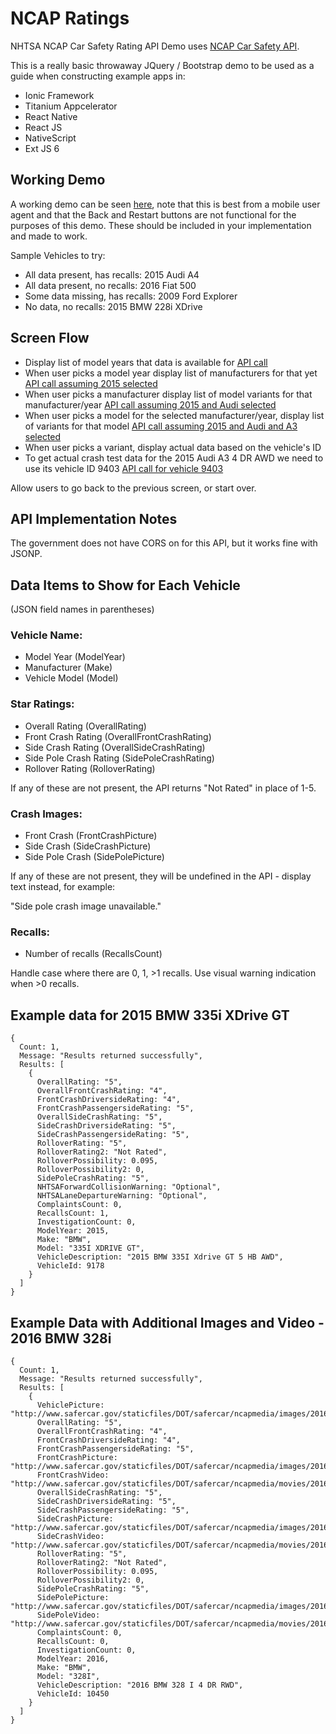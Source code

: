 # NCAP Ratings

NHTSA NCAP Car Safety Rating API Demo uses [NCAP Car Safety API](http://www.nhtsa.gov/webapi/Default.aspx?SafetyRatings/API/5#divAPISpecHeader).

This is a really basic throwaway JQuery / Bootstrap demo to be used as a guide when constructing example apps in:

* Ionic Framework
* Titanium Appcelerator
* React Native
* React JS
* NativeScript
* Ext JS 6

## Working Demo

A working demo can be seen [here](http://crudworks.org/ncap), note that this is best from a mobile user agent and that the Back and Restart buttons are not functional for the purposes of this demo.  These should be included in your implementation and made to work.

Sample Vehicles to try:

* All data present, has recalls: 2015 Audi A4
* All data present, no recalls: 2016 Fiat 500
* Some data missing, has recalls: 2009 Ford Explorer
* No data, no recalls: 2015 BMW 228i XDrive

## Screen Flow

* Display list of model years that data is available  for [API call](http://www.nhtsa.gov/webapi/api/SafetyRatings?format=json)
* When user picks a model year display list of manufacturers for that yet [API call assuming 2015 selected](http://www.nhtsa.gov/webapi/api/SafetyRatings/modelyear/2015?format=json)
* When user picks a manufacturer display list of model variants for that manufacturer/year [API call assuming 2015 and Audi selected](http://www.nhtsa.gov/webapi/api/SafetyRatings/modelyear/2015/make/Audi?format=json)
* When user picks a model for the selected manufacturer/year, display list of variants for that model [API call assuming 2015 and Audi and A3 selected](http://www.nhtsa.gov/webapi/api/SafetyRatings/modelyear/2015/make/Audi/model/A3?format=json)
* When user picks a variant, display actual data based on the vehicle's ID
* To get actual crash test data for the 2015 Audi A3 4 DR AWD we need to use its vehicle ID 9403 [API call for vehicle 9403](http://www.nhtsa.gov/webapi/api/SafetyRatings/VehicleId/9403?format=json)

Allow users to go back to the previous screen, or start over.

## API Implementation Notes

The government does not have CORS on for this API, but it works fine with JSONP.

## Data Items to Show for Each Vehicle

(JSON field names in parentheses)

### Vehicle Name:

* Model Year (ModelYear)
* Manufacturer (Make)
* Vehicle Model (Model)

### Star Ratings:

* Overall Rating (OverallRating)
* Front Crash Rating (OverallFrontCrashRating)
* Side Crash Rating (OverallSideCrashRating)
* Side Pole Crash Rating (SidePoleCrashRating)
* Rollover Rating (RolloverRating)

If any of these are not present, the API returns "Not Rated" in place of 1-5.

### Crash Images:

* Front Crash (FrontCrashPicture)
* Side Crash (SideCrashPicture)
* Side Pole Crash (SidePolePicture)

If any of these are not present, they will be undefined in the API - display text instead, for example:

"Side pole crash image unavailable."

### Recalls:

* Number of recalls (RecallsCount)

Handle case where there are 0, 1, >1 recalls.  Use visual warning indication when >0 recalls.

## Example data for 2015 BMW 335i XDrive GT

```
{
  Count: 1,
  Message: "Results returned successfully",
  Results: [
    {
      OverallRating: "5",
      OverallFrontCrashRating: "4",
      FrontCrashDriversideRating: "4",
      FrontCrashPassengersideRating: "5",
      OverallSideCrashRating: "5",
      SideCrashDriversideRating: "5",
      SideCrashPassengersideRating: "5",
      RolloverRating: "5",
      RolloverRating2: "Not Rated",
      RolloverPossibility: 0.095,
      RolloverPossibility2: 0,
      SidePoleCrashRating: "5",
      NHTSAForwardCollisionWarning: "Optional",
      NHTSALaneDepartureWarning: "Optional",
      ComplaintsCount: 0,
      RecallsCount: 1,
      InvestigationCount: 0,
      ModelYear: 2015,
      Make: "BMW",
      Model: "335I XDRIVE GT",
      VehicleDescription: "2015 BMW 335I Xdrive GT 5 HB AWD",
      VehicleId: 9178
    }
  ]
}
```

## Example Data with Additional Images and Video - 2016 BMW 328i

```
{
  Count: 1,
  Message: "Results returned successfully",
  Results: [
    {
      VehiclePicture: "http://www.safercar.gov/staticfiles/DOT/safercar/ncapmedia/images/2016/v07857P076.jpg",
      OverallRating: "5",
      OverallFrontCrashRating: "4",
      FrontCrashDriversideRating: "4",
      FrontCrashPassengersideRating: "5",
      FrontCrashPicture: "http://www.safercar.gov/staticfiles/DOT/safercar/ncapmedia/images/2016/v07857P077.jpg",
      FrontCrashVideo: "http://www.safercar.gov/staticfiles/DOT/safercar/ncapmedia/movies/2016/v07857C019.wmv",
      OverallSideCrashRating: "5",
      SideCrashDriversideRating: "5",
      SideCrashPassengersideRating: "5",
      SideCrashPicture: "http://www.safercar.gov/staticfiles/DOT/safercar/ncapmedia/images/2016/v07858P104.jpg",
      SideCrashVideo: "http://www.safercar.gov/staticfiles/DOT/safercar/ncapmedia/movies/2016/v07858C013.wmv",
      RolloverRating: "5",
      RolloverRating2: "Not Rated",
      RolloverPossibility: 0.095,
      RolloverPossibility2: 0,
      SidePoleCrashRating: "5",
      SidePolePicture: "http://www.safercar.gov/staticfiles/DOT/safercar/ncapmedia/images/2016/v07859P071.jpg",
      SidePoleVideo: "http://www.safercar.gov/staticfiles/DOT/safercar/ncapmedia/movies/2016/v07859C014.wmv",
      ComplaintsCount: 0,
      RecallsCount: 0,
      InvestigationCount: 0,
      ModelYear: 2016,
      Make: "BMW",
      Model: "328I",
      VehicleDescription: "2016 BMW 328 I 4 DR RWD",
      VehicleId: 10450
    }
  ]
}
```
